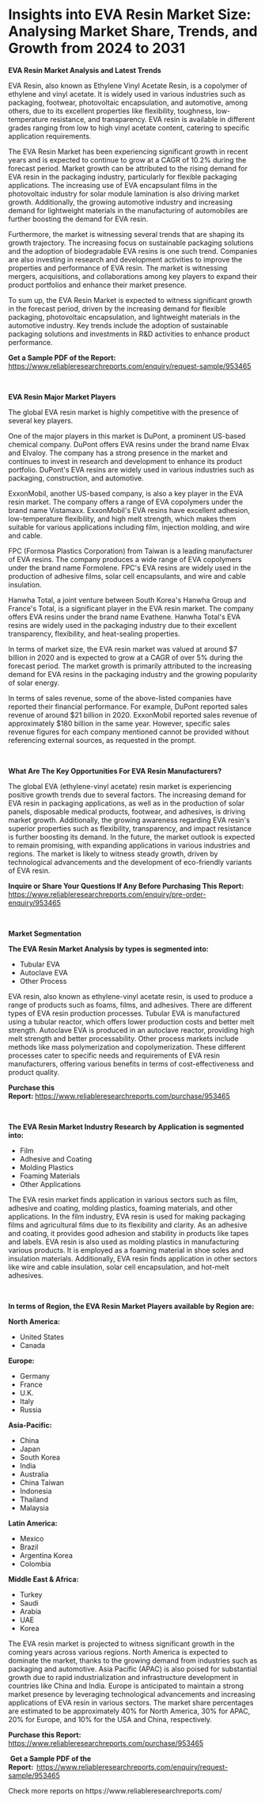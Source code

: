 <p><h1>Insights into EVA Resin Market Size: Analysing Market Share, Trends, and Growth from 2024 to 2031</h1></p><p><strong>EVA Resin Market Analysis and Latest Trends</strong></p>
<p><p>EVA Resin, also known as Ethylene Vinyl Acetate Resin, is a copolymer of ethylene and vinyl acetate. It is widely used in various industries such as packaging, footwear, photovoltaic encapsulation, and automotive, among others, due to its excellent properties like flexibility, toughness, low-temperature resistance, and transparency. EVA resin is available in different grades ranging from low to high vinyl acetate content, catering to specific application requirements.</p><p>The EVA Resin Market has been experiencing significant growth in recent years and is expected to continue to grow at a CAGR of 10.2% during the forecast period. Market growth can be attributed to the rising demand for EVA resin in the packaging industry, particularly for flexible packaging applications. The increasing use of EVA encapsulant films in the photovoltaic industry for solar module lamination is also driving market growth. Additionally, the growing automotive industry and increasing demand for lightweight materials in the manufacturing of automobiles are further boosting the demand for EVA resin.</p><p>Furthermore, the market is witnessing several trends that are shaping its growth trajectory. The increasing focus on sustainable packaging solutions and the adoption of biodegradable EVA resins is one such trend. Companies are also investing in research and development activities to improve the properties and performance of EVA resin. The market is witnessing mergers, acquisitions, and collaborations among key players to expand their product portfolios and enhance their market presence.</p><p>To sum up, the EVA Resin Market is expected to witness significant growth in the forecast period, driven by the increasing demand for flexible packaging, photovoltaic encapsulation, and lightweight materials in the automotive industry. Key trends include the adoption of sustainable packaging solutions and investments in R&D activities to enhance product performance.</p></p>
<p><strong>Get a Sample PDF of the Report:&nbsp;</strong> <a href="https://www.reliableresearchreports.com/enquiry/request-sample/953465">https://www.reliableresearchreports.com/enquiry/request-sample/953465</a></p>
<p>&nbsp;</p>
<p><strong>EVA Resin Major Market Players</strong></p>
<p><p>The global EVA resin market is highly competitive with the presence of several key players. </p><p>One of the major players in this market is DuPont, a prominent US-based chemical company. DuPont offers EVA resins under the brand name Elvax and Elvaloy. The company has a strong presence in the market and continues to invest in research and development to enhance its product portfolio. DuPont's EVA resins are widely used in various industries such as packaging, construction, and automotive.</p><p>ExxonMobil, another US-based company, is also a key player in the EVA resin market. The company offers a range of EVA copolymers under the brand name Vistamaxx. ExxonMobil's EVA resins have excellent adhesion, low-temperature flexibility, and high melt strength, which makes them suitable for various applications including film, injection molding, and wire and cable.</p><p>FPC (Formosa Plastics Corporation) from Taiwan is a leading manufacturer of EVA resins. The company produces a wide range of EVA copolymers under the brand name Formolene. FPC's EVA resins are widely used in the production of adhesive films, solar cell encapsulants, and wire and cable insulation.</p><p>Hanwha Total, a joint venture between South Korea's Hanwha Group and France's Total, is a significant player in the EVA resin market. The company offers EVA resins under the brand name Evathene. Hanwha Total's EVA resins are widely used in the packaging industry due to their excellent transparency, flexibility, and heat-sealing properties.</p><p>In terms of market size, the EVA resin market was valued at around $7 billion in 2020 and is expected to grow at a CAGR of over 5% during the forecast period. The market growth is primarily attributed to the increasing demand for EVA resins in the packaging industry and the growing popularity of solar energy.</p><p>In terms of sales revenue, some of the above-listed companies have reported their financial performance. For example, DuPont reported sales revenue of around $21 billion in 2020. ExxonMobil reported sales revenue of approximately $180 billion in the same year. However, specific sales revenue figures for each company mentioned cannot be provided without referencing external sources, as requested in the prompt.</p></p>
<p>&nbsp;</p>
<p><strong>What Are The Key Opportunities For EVA Resin Manufacturers?</strong></p>
<p><p>The global EVA (ethylene-vinyl acetate) resin market is experiencing positive growth trends due to several factors. The increasing demand for EVA resin in packaging applications, as well as in the production of solar panels, disposable medical products, footwear, and adhesives, is driving market growth. Additionally, the growing awareness regarding EVA resin's superior properties such as flexibility, transparency, and impact resistance is further boosting its demand. In the future, the market outlook is expected to remain promising, with expanding applications in various industries and regions. The market is likely to witness steady growth, driven by technological advancements and the development of eco-friendly variants of EVA resin.</p></p>
<p><strong>Inquire or Share Your Questions If Any Before Purchasing This Report:</strong> <a href="https://www.reliableresearchreports.com/enquiry/pre-order-enquiry/953465">https://www.reliableresearchreports.com/enquiry/pre-order-enquiry/953465</a></p>
<p>&nbsp;</p>
<p><strong>Market Segmentation</strong></p>
<p><strong>The EVA Resin Market Analysis by types is segmented into:</strong></p>
<p><ul><li>Tubular EVA</li><li>Autoclave EVA</li><li>Other Process</li></ul></p>
<p><p>EVA resin, also known as ethylene-vinyl acetate resin, is used to produce a range of products such as foams, films, and adhesives. There are different types of EVA resin production processes. Tubular EVA is manufactured using a tubular reactor, which offers lower production costs and better melt strength. Autoclave EVA is produced in an autoclave reactor, providing high melt strength and better processability. Other process markets include methods like mass polymerization and copolymerization. These different processes cater to specific needs and requirements of EVA resin manufacturers, offering various benefits in terms of cost-effectiveness and product quality.</p></p>
<p><strong>Purchase this Report:&nbsp;</strong><a href="https://www.reliableresearchreports.com/purchase/953465">https://www.reliableresearchreports.com/purchase/953465</a></p>
<p>&nbsp;</p>
<p><strong>The EVA Resin Market Industry Research by Application is segmented into:</strong></p>
<p><ul><li>Film</li><li>Adhesive and Coating</li><li>Molding Plastics</li><li>Foaming Materials</li><li>Other Applications</li></ul></p>
<p><p>The EVA resin market finds application in various sectors such as film, adhesive and coating, molding plastics, foaming materials, and other applications. In the film industry, EVA resin is used for making packaging films and agricultural films due to its flexibility and clarity. As an adhesive and coating, it provides good adhesion and stability in products like tapes and labels. EVA resin is also used as molding plastics in manufacturing various products. It is employed as a foaming material in shoe soles and insulation materials. Additionally, EVA resin finds application in other sectors like wire and cable insulation, solar cell encapsulation, and hot-melt adhesives.</p></p>
<p>&nbsp;</p>
<p><strong>In terms of Region, the EVA Resin Market Players available by Region are:</strong></p>
<p>
    <p> <strong> North America: </strong>
        <ul>
            <li>United States</li>
            <li>Canada</li>
        </ul>
        </p> 
    <p> <strong> Europe: </strong>
        <ul>
            <li>Germany</li>
            <li>France</li>
            <li>U.K.</li>
            <li>Italy</li>
            <li>Russia</li>
        </ul>
        </p> 
    <p> <strong> Asia-Pacific: </strong>
        <ul>
            <li>China</li>
            <li>Japan</li>
            <li>South Korea</li>
            <li>India</li>
            <li>Australia</li>
            <li>China Taiwan</li>
            <li>Indonesia</li>
            <li>Thailand</li>
            <li>Malaysia</li>
        </ul>
        </p> 
    <p> <strong> Latin America: </strong>
        <ul>
            <li>Mexico</li>
            <li>Brazil</li>
            <li>Argentina Korea</li>
            <li>Colombia</li>
        </ul>
        </p> 
    <p> <strong> Middle East & Africa: </strong>
        <ul>
            <li>Turkey</li>
            <li>Saudi</li>
            <li>Arabia</li>
            <li>UAE</li>
            <li>Korea</li>
        </ul>
    </p>
    </p>
<p><p>The EVA resin market is projected to witness significant growth in the coming years across various regions. North America is expected to dominate the market, thanks to the growing demand from industries such as packaging and automotive. Asia Pacific (APAC) is also poised for substantial growth due to rapid industrialization and infrastructure development in countries like China and India. Europe is anticipated to maintain a strong market presence by leveraging technological advancements and increasing applications of EVA resin in various sectors. The market share percentages are estimated to be approximately 40% for North America, 30% for APAC, 20% for Europe, and 10% for the USA and China, respectively.</p></p>
<p><strong>Purchase this Report: </strong><a href="https://www.reliableresearchreports.com/purchase/953465">https://www.reliableresearchreports.com/purchase/953465</a></p>
<p>&nbsp;<strong>Get a Sample PDF of the Report:&nbsp;&nbsp;</strong><a href="https://www.reliableresearchreports.com/enquiry/request-sample/953465">https://www.reliableresearchreports.com/enquiry/request-sample/953465</a></p>
<p><strong></strong></p>
<p>Check more reports on https://www.reliableresearchreports.com/</p>